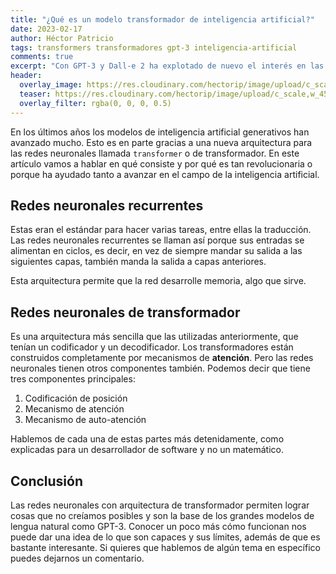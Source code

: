 ```yaml
---
title: "¿Qué es un modelo transformador de inteligencia artificial?"
date: 2023-02-17
author: Héctor Patricio
tags: transformers transformadores gpt-3 inteligencia-artificial
comments: true
excerpt: "Con GPT-3 y Dall-e 2 ha explotado de nuevo el interés en las capacidades de los modelos de inteligencia artifical generativos. En este post vamos a hablar de la arquitectura en la que están basados."
header:
  overlay_image: https://res.cloudinary.com/hectorip/image/upload/c_scale,w_1350/v1675031892/vinicius-amnx-amano-IPemgbj9aDY-unsplash_cttyeh.jpg
  teaser: https://res.cloudinary.com/hectorip/image/upload/c_scale,w_450/v1675031892/vinicius-amnx-amano-IPemgbj9aDY-unsplash_cttyeh.jpg
  overlay_filter: rgba(0, 0, 0, 0.5)
---
```


En los últimos años los modelos de inteligencia artificial generativos han avanzado mucho. Esto es en parte gracias a una nueva arquitectura para las redes neuronales llamada `transformer` o de transformador. En este artículo vamos a hablar en qué consiste y por qué es tan revolucionaria o porque ha ayudado tanto a avanzar en el campo de la inteligencia artificial.

## Redes neuronales recurrentes

Estas eran el estándar para hacer varias tareas, entre ellas la traducción. Las redes neuronales recurrentes se llaman así porque sus entradas se alimentan en ciclos, es decir, en vez de siempre mandar su salida a las siguientes capas, también manda la salida a capas anteriores.

Esta arquitectura permite que la red desarrolle memoria, algo que sirve.

## Redes neuronales de transformador

Es una arquitectura más sencilla que las utilizadas anteriormente, que tenían un codificador y un decodificador. Los transformadores están construidos completamente por mecanismos de **atención**. Pero las redes neuronales tienen otros componentes también. Podemos decir que tiene tres componentes principales:

1. Codificación de posición
2. Mecanismo de atención
3. Mecanismo de auto-atención

Hablemos de cada una de estas partes más detenidamente, como explicadas para un desarrollador de software y no un matemático.

## Conclusión

Las redes neuronales con arquitectura de transformador permiten lograr cosas que no creíamos posibles y son la base de los grandes modelos de lengua natural como GPT-3. Conocer un poco más cómo funcionan nos puede dar una idea de lo que son capaces y sus límites, además de que es bastante interesante. Si quieres que hablemos de algún tema en específico puedes dejarnos un comentario.
